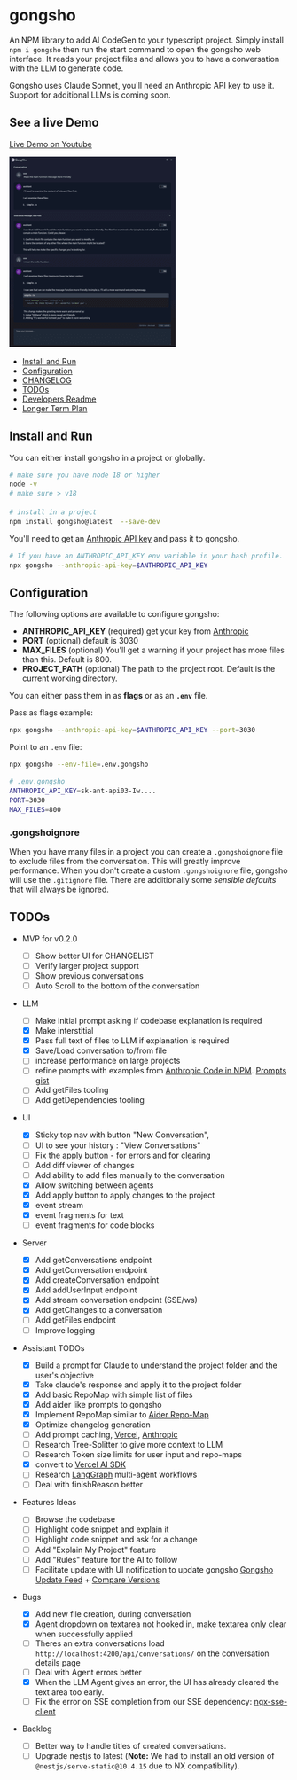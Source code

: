 # gongsho

An NPM library to add AI CodeGen to your typescript project. Simply install `npm i gongsho` then run the start command to open the gongsho web interface. It reads your project files and allows you to have a conversation with the LLM to generate code.

Gongsho uses Claude Sonnet, you'll need an Anthropic API key to use it. Support for additional LLMs is coming soon.

## See a live Demo

[Live Demo on Youtube][youtube-demo]

[![Gongsho UI][ui-image]][youtube-demo]

- [Install and Run](#install-and-run)
- [Configuration](#configuration)
- [CHANGELOG][changelog]
- [TODOs](#todos)
- [Developers Readme][dev-readme]
- [Longer Term Plan][plan]

## Install and Run

You can either install gongsho in a project or globally.

```bash
# make sure you have node 18 or higher
node -v
# make sure > v18

# install in a project
npm install gongsho@latest  --save-dev
```

You'll need to get an [Anthropic API key](https://console.anthropic.com/settings/keys) and pass it to gongsho.

```bash
# If you have an ANTHROPIC_API_KEY env variable in your bash profile.
npx gongsho --anthropic-api-key=$ANTHROPIC_API_KEY
```

## Configuration

The following options are available to configure gongsho:

- **ANTHROPIC_API_KEY** (required) get your key from [Anthropic](https://console.anthropic.com/settings/keys)
- **PORT** (optional) default is 3030
- **MAX_FILES** (optional) You'll get a warning if your project has more files than this. Default is 800.
- **PROJECT_PATH** (optional) The path to the project root. Default is the current working directory.

You can either pass them in as **flags** or as an **`.env`** file.

Pass as flags example:

```bash
npx gongsho --anthropic-api-key=$ANTHROPIC_API_KEY --port=3030
```

Point to an `.env` file:

```bash
npx gongsho --env-file=.env.gongsho
```

```bash
# .env.gongsho
ANTHROPIC_API_KEY=sk-ant-api03-Iw....
PORT=3030
MAX_FILES=800
```

### .gongshoignore

When you have many files in a project you can create a `.gongshoignore` file to exclude files from the conversation. This will greatly improve performance. When you don't create a custom `.gongshoignore` file, gongsho will use the `.gitignore` file. There are additionally some _sensible defaults_ that will always be ignored.

## TODOs

- MVP for v0.2.0

  - [ ] Show better UI for CHANGELIST
  - [ ] Verify larger project support
  - [ ] Show previous conversations
  - [ ] Auto Scroll to the bottom of the conversation

- LLM

  - [ ] Make initial prompt asking if codebase explanation is required
  - [x] Make interstitial
  - [x] Pass full text of files to LLM if explanation is required
  - [x] Save/Load conversation to/from file
  - [ ] increase performance on large projects
  - [ ] refine prompts with examples from [Anthropic Code in NPM][anthropic-code-in-npm]. [Prompts gist][prompts-gist]
  - [ ] Add getFiles tooling
  - [ ] Add getDependencies tooling

- UI

  - [x] Sticky top nav with button "New Conversation",
  - [ ] UI to see your history : "View Conversations"
  - [ ] Fix the apply button - for errors and for clearing
  - [ ] Add diff viewer of changes
  - [ ] Add ability to add files manually to the conversation
  - [x] Allow switching between agents
  - [x] Add apply button to apply changes to the project
  - [x] event stream
  - [x] event fragments for text
  - [ ] event fragments for code blocks

- Server

  - [x] Add getConversations endpoint
  - [x] Add getConversation endpoint
  - [x] Add createConversation endpoint
  - [x] Add addUserInput endpoint
  - [x] Add stream conversation endpoint (SSE/ws)
  - [x] Add getChanges to a conversation
  - [ ] Add getFiles endpoint
  - [ ] Improve logging

- Assistant TODOs

  - [x] Build a prompt for Claude to understand the project folder and the user's objective
  - [x] Take claude's response and apply it to the project folder
  - [x] Add basic RepoMap with simple list of files
  - [x] Add aider like prompts to gongsho
  - [x] Implement RepoMap similar to [Aider Repo-Map][aider-repo-map]
  - [x] Optimize changelog generation
  - [ ] Add prompt caching, [Vercel][vercel], [Anthropic][anthropic]
  - [ ] Research Tree-Splitter to give more context to LLM
  - [ ] Research Token size limits for user input and repo-maps
  - [x] convert to [Vercel AI SDK][vercel-ai-sdk]
  - [ ] Research [LangGraph][langgraph] multi-agent workflows
  - [ ] Deal with finishReason better

- Features Ideas

  - [ ] Browse the codebase
  - [ ] Highlight code snippet and explain it
  - [ ] Highlight code snippet and ask for a change
  - [ ] Add "Explain My Project" feature
  - [ ] Add "Rules" feature for the AI to follow
  - [ ] Facilitate update with UI notification to update gongsho [Gongsho Update Feed][gongsho-update-feed] + [Compare Versions][compare-versions]

- Bugs

  - [x] Add new file creation, during conversation
  - [x] Agent dropdown on textarea not hooked in, make textarea only clear when successfully applied
  - [ ] Theres an extra conversations load `http://localhost:4200/api/conversations/` on the conversation details page
  - [ ] Deal with Agent errors better
  - [x] When the LLM Agent gives an error, the UI has already cleared the text area too early.
  - [ ] Fix the error on SSE completion from our SSE dependency: [ngx-sse-client][ngx-sse-client]

- Backlog
  - [ ] Better way to handle titles of created conversations.
  - [ ] Upgrade nestjs to latest (**Note:** We had to install an old version of `@nestjs/serve-static@10.4.15` due to NX compatibility).

[youtube-demo]: https://youtu.be/ik5KnsCCmqE?si=kisDRSGncqGrv2-m
[ui-image]: docs/conversation-page_thumb.png
[changelog]: CHANGELOG.md
[dev-readme]: docs/DEVELOPERS.md
[plan]: docs/PLAN.md
[anthropic-code-in-npm]: https://www.npmjs.com/package/@anthropic-ai/claude-code
[prompts-gist]: https://gist.github.com/vincentschroeder/b64fb2705b8442e189b944275198d1f8
[aider-repo-map]: https://github.com/jxnl/aider/blob/main/aider/repo_map.py
[vercel]: https://sdk.vercel.ai/providers/ai-sdk-providers/anthropic#cache-control
[anthropic]: https://docs.anthropic.com/en/docs/build-with-claude/prompt-caching
[vercel-ai-sdk]: https://www.npmjs.com/package/ai
[langgraph]: https://github.com/langchain-ai/langgraph
[gongsho-update-feed]: https://registry.npmjs.org/-/package/gongsho/dist-tags
[compare-versions]: https://www.npmjs.com/package/compare-versions
[ngx-sse-client]: https://github.com/marcospds/ngx-sse-client/issues/6
